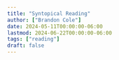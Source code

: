 ```yaml
---
title: "Syntopical Reading"
author: ["Brandon Cole"]
date: 2024-05-11T00:00:00-06:00
lastmod: 2024-06-22T00:00:00-06:00
tags: ["reading"]
draft: false
---
```

